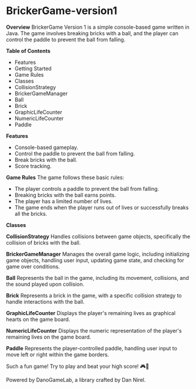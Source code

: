 # BrickerGame-version1
**Overview**
BrickerGame Version 1 is a simple console-based game written in Java. The game involves breaking bricks with a ball, and the player can control the paddle to prevent the ball from falling.

**Table of Contents**

- Features
- Getting Started
- Game Rules
- Classes
- CollisionStrategy
- BrickerGameManager
- Ball
- Brick
- GraphicLifeCounter
- NumericLifeCounter
- Paddle
  
**Features**
- Console-based gameplay.
- Control the paddle to prevent the ball from falling.
- Break bricks with the ball.
- Score tracking.

**Game Rules**
The game follows these basic rules:
- The player controls a paddle to prevent the ball from falling.
- Breaking bricks with the ball earns points.
- The player has a limited number of lives.
- The game ends when the player runs out of lives or successfully breaks all the bricks.

**Classes**

**CollisionStrategy**
Handles collisions between game objects, specifically the collision of bricks with the ball.

**BrickerGameManager**
Manages the overall game logic, including initializing game objects, handling user input, updating game state, and checking for game over conditions.

**Ball**
Represents the ball in the game, including its movement, collisions, and the sound played upon collision.

**Brick**
Represents a brick in the game, with a specific collision strategy to handle interactions with the ball.

**GraphicLifeCounter**
Displays the player's remaining lives as graphical hearts on the game board.

**NumericLifeCounter**
Displays the numeric representation of the player's remaining lives on the game board.

**Paddle**
Represents the player-controlled paddle, handling user input to move left or right within the game borders.

Such a fun game! Try to play and beat your high score! 🎮🚀


Powered by DanoGameLab, a library crafted by Dan Nirel.
